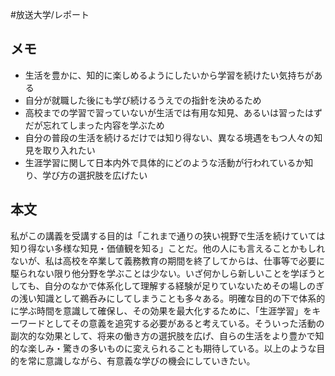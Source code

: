 #放送大学/レポート
## メモ
- 生活を豊かに、知的に楽しめるようにしたいから学習を続けたい気持ちがある
- 自分が就職した後にも学び続けるうえでの指針を決めるため
- 高校までの学習で習っていないが生活では有用な知見、あるいは習ったはずだが忘れてしまった内容を学ぶため
- 自分の普段の生活を続けるだけでは知り得ない、異なる境遇をもつ人々の知見を取り入れたい
- 生涯学習に関して日本内外で具体的にどのような活動が行われているか知り、学び方の選択肢を広げたい
## 本文
私がこの講義を受講する目的は「これまで通りの狭い視野で生活を続けていては知り得ない多様な知見・価値観を知る」ことだ。他の人にも言えることかもしれないが、私は高校を卒業して義務教育の期間を終了してからは、仕事等で必要に駆られない限り他分野を学ぶことは少ない。いざ何かしら新しいことを学ぼうとしても、自分のなかで体系化して理解する経験が足りていないためその場しのぎの浅い知識として鵜呑みにしてしまうことも多々ある。明確な目的の下で体系的に学ぶ時間を意識して確保し、その効果を最大化するために、「生涯学習」をキーワードとしてその意義を追究する必要があると考えている。そういった活動の副次的な効果として、将来の働き方の選択肢を広げ、自らの生活をより豊かで知的な楽しみ・驚きの多いものに変えられることも期待している。以上のような目的を常に意識しながら、有意義な学びの機会にしていきたい。
